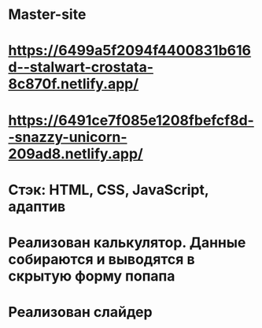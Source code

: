 # Master-site

# https://6499a5f2094f4400831b616d--stalwart-crostata-8c870f.netlify.app/
# https://6491ce7f085e1208fbefcf8d--snazzy-unicorn-209ad8.netlify.app/

# Стэк: HTML, CSS, JavaScript, адаптив

# Реализован калькулятор. Данные собираются и выводятся в скрытую форму попапа

# Реализован слайдер
